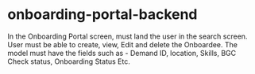 # onboarding-portal-backend

In the Onboarding Portal screen, must land the user in the search screen.  User must be able to create, view, Edit and delete the Onboardee. The model must have the fields such as - Demand ID, location, Skills, BGC Check status, Onboarding Status Etc.

